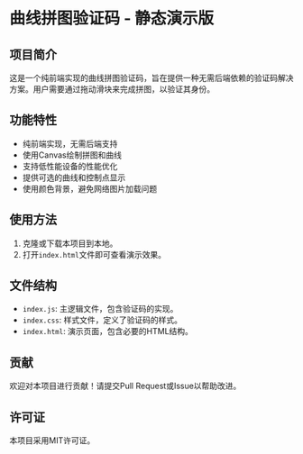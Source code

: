 # 曲线拼图验证码 - 静态演示版

## 项目简介

这是一个纯前端实现的曲线拼图验证码，旨在提供一种无需后端依赖的验证码解决方案。用户需要通过拖动滑块来完成拼图，以验证其身份。

## 功能特性

- 纯前端实现，无需后端支持
- 使用Canvas绘制拼图和曲线
- 支持低性能设备的性能优化
- 提供可选的曲线和控制点显示
- 使用颜色背景，避免网络图片加载问题

## 使用方法

1. 克隆或下载本项目到本地。
2. 打开`index.html`文件即可查看演示效果。

## 文件结构

- `index.js`: 主逻辑文件，包含验证码的实现。
- `index.css`: 样式文件，定义了验证码的样式。
- `index.html`: 演示页面，包含必要的HTML结构。

## 贡献

欢迎对本项目进行贡献！请提交Pull Request或Issue以帮助改进。

## 许可证

本项目采用MIT许可证。 